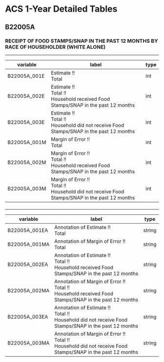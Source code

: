 # ACS 1-Year Detailed Tables

## B22005A

### RECEIPT OF FOOD STAMPS/SNAP IN THE PAST 12 MONTHS BY RACE OF HOUSEHOLDER (WHITE ALONE)

___

| variable | label | type |
| ----- | ----- | ----- |
| B22005A_001E | Estimate !!<br>Total | int |
| B22005A_002E | Estimate !!<br>Total !!<br>Household received Food Stamps/SNAP in the past 12 months | int |
| B22005A_003E | Estimate !!<br>Total !!<br>Household did not receive Food Stamps/SNAP in the past 12 months | int |
| B22005A_001M | Margin of Error !!<br>Total | int |
| B22005A_002M | Margin of Error !!<br>Total !!<br>Household received Food Stamps/SNAP in the past 12 months | int |
| B22005A_003M | Margin of Error !!<br>Total !!<br>Household did not receive Food Stamps/SNAP in the past 12 months | int |
### 

___

| variable | label | type |
| ----- | ----- | ----- |
| B22005A_001EA | Annotation of Estimate !!<br>Total | string |
| B22005A_001MA | Annotation of Margin of Error !!<br>Total | string |
| B22005A_002EA | Annotation of Estimate !!<br>Total !!<br>Household received Food Stamps/SNAP in the past 12 months | string |
| B22005A_002MA | Annotation of Margin of Error !!<br>Total !!<br>Household received Food Stamps/SNAP in the past 12 months | string |
| B22005A_003EA | Annotation of Estimate !!<br>Total !!<br>Household did not receive Food Stamps/SNAP in the past 12 months | string |
| B22005A_003MA | Annotation of Margin of Error !!<br>Total !!<br>Household did not receive Food Stamps/SNAP in the past 12 months | string |

